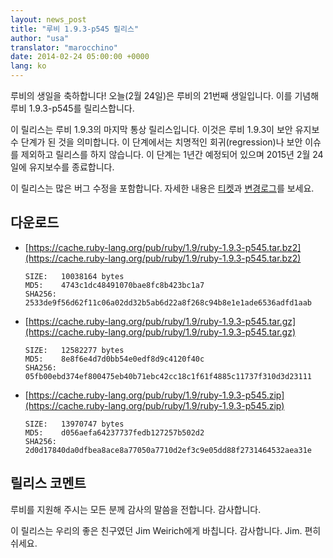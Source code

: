```yaml
---
layout: news_post
title: "루비 1.9.3-p545 릴리스"
author: "usa"
translator: "marocchino"
date: 2014-02-24 05:00:00 +0000
lang: ko
---
```


루비의 생일을 축하합니다!
오늘(2월 24일)은 루비의 21번째 생일입니다.
이를 기념해 루비 1.9.3-p545를 릴리스합니다.

이 릴리스는 루비 1.9.3의 마지막 통상 릴리스입니다.
이것은 루비 1.9.3이 보안 유지보수 단계가 된 것을 의미합니다.
이 단계에서는 치명적인 회귀(regression)나 보안 이슈를 제외하고 릴리스를
하지 않습니다.
이 단계는 1년간 예정되어 있으며 2015년 2월 24일에 유지보수를
종료합니다.

이 릴리스는 많은 버그 수정을 포함합니다.
자세한 내용은 [티켓](https://bugs.ruby-lang.org/projects/ruby-193/issues?set_filter=1&amp;status_id=5)과
[변경로그](https://svn.ruby-lang.org/repos/ruby/tags/v1_9_3_545/ChangeLog)를 보세요.

## 다운로드

* [https://cache.ruby-lang.org/pub/ruby/1.9/ruby-1.9.3-p545.tar.bz2](https://cache.ruby-lang.org/pub/ruby/1.9/ruby-1.9.3-p545.tar.bz2)

      SIZE:   10038164 bytes
      MD5:    4743c1dc48491070bae8fc8b423bc1a7
      SHA256: 2533de9f56d62f11c06a02dd32b5ab6d22a8f268c94b8e1e1ade6536adfd1aab

* [https://cache.ruby-lang.org/pub/ruby/1.9/ruby-1.9.3-p545.tar.gz](https://cache.ruby-lang.org/pub/ruby/1.9/ruby-1.9.3-p545.tar.gz)

      SIZE:   12582277 bytes
      MD5:    8e8f6e4d7d0bb54e0edf8d9c4120f40c
      SHA256: 05fb00ebd374ef800475eb40b71ebc42cc18c1f61f4885c11737f310d3d23111

* [https://cache.ruby-lang.org/pub/ruby/1.9/ruby-1.9.3-p545.zip](https://cache.ruby-lang.org/pub/ruby/1.9/ruby-1.9.3-p545.zip)

      SIZE:   13970747 bytes
      MD5:    d056aefa64237737fedb127257b502d2
      SHA256: 2d0d17840da0dfbea8ace8a77050a7710d2ef3c9e05dd88f2731464532aea31e

## 릴리스 코멘트

루비를 지원해 주시는 모든 분께 감사의 말씀을 전합니다.
감사합니다.

이 릴리스는 우리의 좋은 친구였던 Jim Weirich에게 바칩니다.
감사합니다. Jim. 편히 쉬세요.
